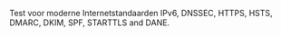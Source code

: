 Test voor moderne Internetstandaarden IPv6, DNSSEC, HTTPS, HSTS, DMARC, DKIM, SPF, STARTTLS and DANE.
